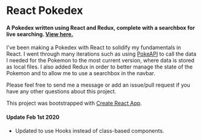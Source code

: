 # React Pokedex

#### A Pokedex written using React and Redux, complete with a searchbox for live searching. [View here.](https://mokyoxpokedexreact.netlify.com/)

I've been making a Pokedex with React to solidify my fundamentals in React. I went through many iterations such as using [PokeAPI](https://pokeapi.co/) to call the data I needed for the Pokemon to the most current version, where data is stored as local files. I also added Redux in order to better manage the state of the Pokemon and to allow me to use a searchbox in the navbar.

Please feel free to send me a message or add an issue/pull request if you have any other questions about this project.

This project was bootstrapped with [Create React App](https://github.com/facebook/create-react-app).

#### Update Feb 1st 2020
- Updated to use Hooks instead of class-based components.
